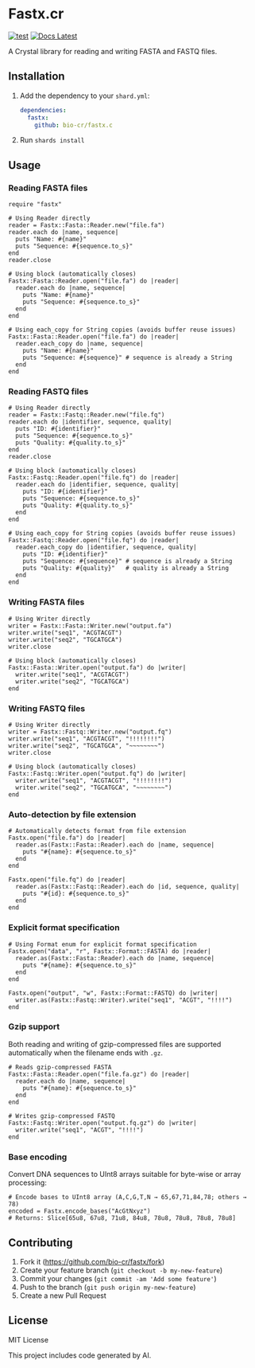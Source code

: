 # Fastx.cr

[![test](https://github.com/bio-cr/fastx.cr/actions/workflows/ci.yml/badge.svg)](https://github.com/bio-cr/fastx.cr/actions/workflows/ci.yml)
[![Docs Latest](https://img.shields.io/badge/docs-latest-blue.svg)](https://bio-cr.github.io/fastx.cr/)

A Crystal library for reading and writing FASTA and FASTQ files.

## Installation

1. Add the dependency to your `shard.yml`:

   ```yaml
   dependencies:
     fastx:
       github: bio-cr/fastx.c
   ```

2. Run `shards install`

## Usage

### Reading FASTA files

```crystal
require "fastx"

# Using Reader directly
reader = Fastx::Fasta::Reader.new("file.fa")
reader.each do |name, sequence|
  puts "Name: #{name}"
  puts "Sequence: #{sequence.to_s}"
end
reader.close

# Using block (automatically closes)
Fastx::Fasta::Reader.open("file.fa") do |reader|
  reader.each do |name, sequence|
    puts "Name: #{name}"
    puts "Sequence: #{sequence.to_s}"
  end
end

# Using each_copy for String copies (avoids buffer reuse issues)
Fastx::Fasta::Reader.open("file.fa") do |reader|
  reader.each_copy do |name, sequence|
    puts "Name: #{name}"
    puts "Sequence: #{sequence}" # sequence is already a String
  end
end
```

### Reading FASTQ files

```crystal
# Using Reader directly
reader = Fastx::Fastq::Reader.new("file.fq")
reader.each do |identifier, sequence, quality|
  puts "ID: #{identifier}"
  puts "Sequence: #{sequence.to_s}"
  puts "Quality: #{quality.to_s}"
end
reader.close

# Using block (automatically closes)
Fastx::Fastq::Reader.open("file.fq") do |reader|
  reader.each do |identifier, sequence, quality|
    puts "ID: #{identifier}"
    puts "Sequence: #{sequence.to_s}"
    puts "Quality: #{quality.to_s}"
  end
end

# Using each_copy for String copies (avoids buffer reuse issues)
Fastx::Fastq::Reader.open("file.fq") do |reader|
  reader.each_copy do |identifier, sequence, quality|
    puts "ID: #{identifier}"
    puts "Sequence: #{sequence}" # sequence is already a String
    puts "Quality: #{quality}"   # quality is already a String
  end
end
```

### Writing FASTA files

```crystal
# Using Writer directly
writer = Fastx::Fasta::Writer.new("output.fa")
writer.write("seq1", "ACGTACGT")
writer.write("seq2", "TGCATGCA")
writer.close

# Using block (automatically closes)
Fastx::Fasta::Writer.open("output.fa") do |writer|
  writer.write("seq1", "ACGTACGT")
  writer.write("seq2", "TGCATGCA")
end
```

### Writing FASTQ files

```crystal
# Using Writer directly
writer = Fastx::Fastq::Writer.new("output.fq")
writer.write("seq1", "ACGTACGT", "!!!!!!!!")
writer.write("seq2", "TGCATGCA", "~~~~~~~~")
writer.close

# Using block (automatically closes)
Fastx::Fastq::Writer.open("output.fq") do |writer|
  writer.write("seq1", "ACGTACGT", "!!!!!!!!")
  writer.write("seq2", "TGCATGCA", "~~~~~~~~")
end
```

### Auto-detection by file extension

```crystal
# Automatically detects format from file extension
Fastx.open("file.fa") do |reader|
  reader.as(Fastx::Fasta::Reader).each do |name, sequence|
    puts "#{name}: #{sequence.to_s}"
  end
end

Fastx.open("file.fq") do |reader|
  reader.as(Fastx::Fastq::Reader).each do |id, sequence, quality|
    puts "#{id}: #{sequence.to_s}"
  end
end
```

### Explicit format specification

```crystal
# Using Format enum for explicit format specification
Fastx.open("data", "r", Fastx::Format::FASTA) do |reader|
  reader.as(Fastx::Fasta::Reader).each do |name, sequence|
    puts "#{name}: #{sequence.to_s}"
  end
end

Fastx.open("output", "w", Fastx::Format::FASTQ) do |writer|
  writer.as(Fastx::Fastq::Writer).write("seq1", "ACGT", "!!!!")
end
```

### Gzip support

Both reading and writing of gzip-compressed files are supported automatically when the filename ends with `.gz`.

```crystal
# Reads gzip-compressed FASTA
Fastx::Fasta::Reader.open("file.fa.gz") do |reader|
  reader.each do |name, sequence|
    puts "#{name}: #{sequence.to_s}"
  end
end

# Writes gzip-compressed FASTQ
Fastx::Fastq::Writer.open("output.fq.gz") do |writer|
  writer.write("seq1", "ACGT", "!!!!")
end
```

### Base encoding

Convert DNA sequences to UInt8 arrays suitable for byte-wise or array processing:

```crystal
# Encode bases to UInt8 array (A,C,G,T,N → 65,67,71,84,78; others → 78)
encoded = Fastx.encode_bases("AcGtNxyz")
# Returns: Slice[65u8, 67u8, 71u8, 84u8, 78u8, 78u8, 78u8, 78u8]
```

## Contributing

1. Fork it (<https://github.com/bio-cr/fastx/fork>)
2. Create your feature branch (`git checkout -b my-new-feature`)
3. Commit your changes (`git commit -am 'Add some feature'`)
4. Push to the branch (`git push origin my-new-feature`)
5. Create a new Pull Request

## License

MIT License

This project includes code generated by AI.
